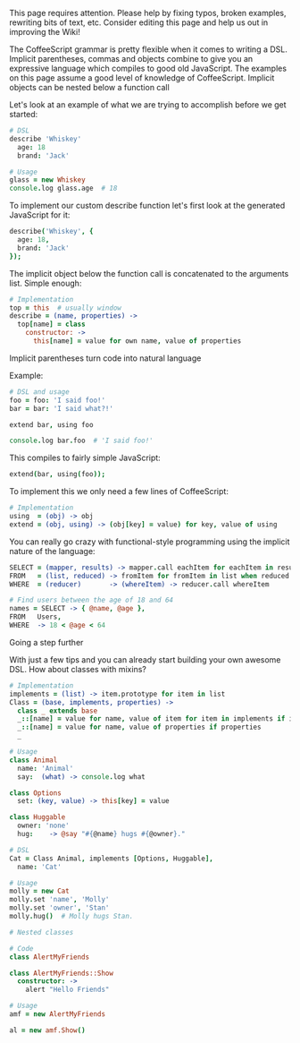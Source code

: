 This page requires attention. Please help by fixing typos, broken examples, rewriting bits of text, etc. Consider editing this page and help us out in improving the Wiki!

The CoffeeScript grammar is pretty flexible when it comes to writing a DSL. Implicit parentheses, commas and objects combine to give you an expressive language which compiles to good old JavaScript. The examples on this page assume a good level of knowledge of CoffeeScript.
Implicit objects can be nested below a function call

Let's look at an example of what we are trying to accomplish before we get started:

```coffeescript
# DSL
describe 'Whiskey'
  age: 18
  brand: 'Jack'

# Usage
glass = new Whiskey
console.log glass.age  # 18
```

To implement our custom describe function let's first look at the generated JavaScript for it:

```coffeescript
describe('Whiskey', {
  age: 18,
  brand: 'Jack'
});
```

The implicit object below the function call is concatenated to the arguments list. Simple enough:

```coffeescript
# Implementation
top = this  # usually window
describe = (name, properties) ->
  top[name] = class
    constructor: ->
      this[name] = value for own name, value of properties
```

Implicit parentheses turn code into natural language

Example:

```coffeescript
# DSL and usage
foo = foo: 'I said foo!'
bar = bar: 'I said what?!'

extend bar, using foo

console.log bar.foo  # 'I said foo!'
```

This compiles to fairly simple JavaScript:

```coffeescript
extend(bar, using(foo));
```

To implement this we only need a few lines of CoffeeScript:

```coffeescript
# Implementation
using  = (obj) -> obj
extend = (obj, using) -> (obj[key] = value) for key, value of using
```

You can really go crazy with functional-style programming using the implicit nature of the language:

```coffeescript
SELECT = (mapper, results) -> mapper.call eachItem for eachItem in results
FROM   = (list, reduced) -> fromItem for fromItem in list when reduced fromItem
WHERE  = (reducer)       -> (whereItem) -> reducer.call whereItem

# Find users between the age of 18 and 64
names = SELECT -> { @name, @age },
FROM   Users, 
WHERE  -> 18 < @age < 64

```

Going a step further

With just a few tips and you can already start building your own awesome DSL. How about classes with mixins?

```coffeescript
# Implementation
implements = (list) -> item.prototype for item in list
Class = (base, implements, properties) ->
  class _ extends base
  _::[name] = value for name, value of item for item in implements if implements
  _::[name] = value for name, value of properties if properties
  _

# Usage
class Animal
  name: 'Animal'
  say:  (what) -> console.log what

class Options
  set: (key, value) -> this[key] = value

class Huggable
  owner: 'none'
  hug:    -> @say "#{@name} hugs #{@owner}."

# DSL
Cat = Class Animal, implements [Options, Huggable],
  name: 'Cat'

# Usage
molly = new Cat
molly.set 'name', 'Molly'
molly.set 'owner', 'Stan'
molly.hug()  # Molly hugs Stan.

# Nested classes

# Code
class AlertMyFriends 

class AlertMyFriends::Show
  constructor: ->
    alert "Hello Friends"

# Usage
amf = new AlertMyFriends

al = new amf.Show()
```